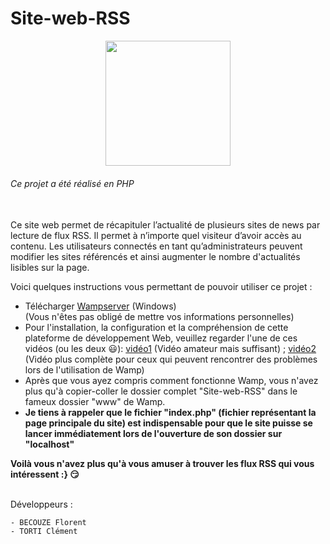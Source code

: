 # Site-web-RSS

<p align="center">
  <img src="https://www.icone-png.com/png/52/51512.png" width=200/>
</p>

###### Ce projet a été réalisé en PHP
<br/>
Ce site web permet de récapituler l’actualité de plusieurs sites de news par lecture de flux RSS. Il permet à n’importe quel visiteur d’avoir accès au contenu. Les utilisateurs connectés en tant qu’administrateurs peuvent modifier les sites référencés et ainsi augmenter le nombre d'actualités lisibles sur la page.

Voici quelques instructions vous permettant de pouvoir utiliser ce projet :
* Télécharger [Wampserver](http://www.wampserver.com/) (Windows) <br/> (Vous n'êtes pas obligé de mettre vos informations personnelles)
* Pour l'installation, la configuration et la compréhension de cette plateforme de développement Web, veuillez regarder l'une de ces vidéos (ou les deux :smiley:): [vidéo1](https://www.youtube.com/watch?v=90qvw85lSxU) (Vidéo amateur mais suffisant) ; [vidéo2](https://www.youtube.com/watch?v=og-UxyCl3z8) (Vidéo plus complète pour ceux qui peuvent rencontrer des problèmes lors de l'utilisation de Wamp)
* Après que vous ayez compris comment fonctionne Wamp, vous n'avez plus qu'à copier-coller le dossier complet "Site-web-RSS" dans le fameux dossier "www" de Wamp.
* **Je tiens à rappeler que le fichier "index.php" (fichier représentant la page principale du site) est indispensable pour que le site puisse se lancer immédiatement lors de l'ouverture de son dossier sur "localhost"**


**Voilà vous n'avez plus qu'à vous amuser à trouver les flux RSS qui vous intéressent :} :smirk:**


<br/>
Développeurs :

    - BECOUZE Florent
    - TORTI Clément
